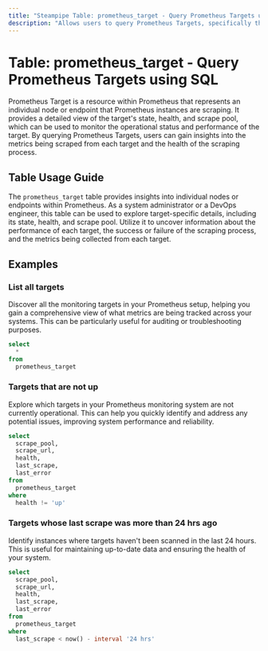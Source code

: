 ```yaml
---
title: "Steampipe Table: prometheus_target - Query Prometheus Targets using SQL"
description: "Allows users to query Prometheus Targets, specifically the targets' state, health, and scrape pool. This provides insights into the target's operational status and performance."
---
```


# Table: prometheus_target - Query Prometheus Targets using SQL

Prometheus Target is a resource within Prometheus that represents an individual node or endpoint that Prometheus instances are scraping. It provides a detailed view of the target's state, health, and scrape pool, which can be used to monitor the operational status and performance of the target. By querying Prometheus Targets, users can gain insights into the metrics being scraped from each target and the health of the scraping process.

## Table Usage Guide

The `prometheus_target` table provides insights into individual nodes or endpoints within Prometheus. As a system administrator or a DevOps engineer, this table can be used to explore target-specific details, including its state, health, and scrape pool. Utilize it to uncover information about the performance of each target, the success or failure of the scraping process, and the metrics being collected from each target.

## Examples

### List all targets
Discover all the monitoring targets in your Prometheus setup, helping you gain a comprehensive view of what metrics are being tracked across your systems. This can be particularly useful for auditing or troubleshooting purposes.

```sql
select
  *
from
  prometheus_target
```

### Targets that are not up
Explore which targets in your Prometheus monitoring system are not currently operational. This can help you quickly identify and address any potential issues, improving system performance and reliability.

```sql
select
  scrape_pool,
  scrape_url,
  health,
  last_scrape,
  last_error
from
  prometheus_target
where
  health != 'up'
```

### Targets whose last scrape was more than 24 hrs ago
Identify instances where targets haven't been scanned in the last 24 hours. This is useful for maintaining up-to-date data and ensuring the health of your system.

```sql
select
  scrape_pool,
  scrape_url,
  health,
  last_scrape,
  last_error
from
  prometheus_target
where
  last_scrape < now() - interval '24 hrs'
```
